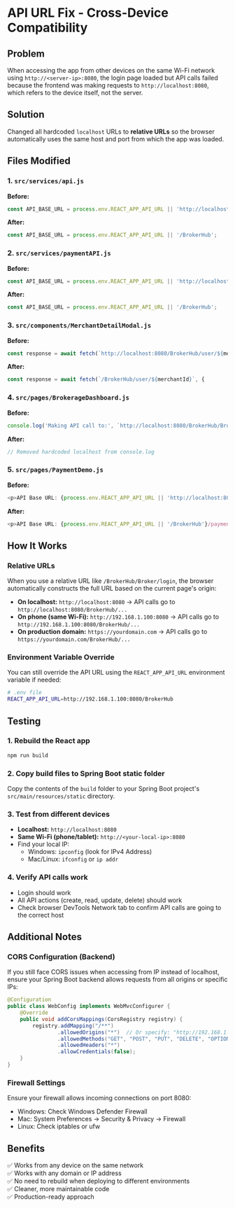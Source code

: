 # API URL Fix - Cross-Device Compatibility

## Problem
When accessing the app from other devices on the same Wi-Fi network using `http://<server-ip>:8080`, the login page loaded but API calls failed because the frontend was making requests to `http://localhost:8080`, which refers to the device itself, not the server.

## Solution
Changed all hardcoded `localhost` URLs to **relative URLs** so the browser automatically uses the same host and port from which the app was loaded.

## Files Modified

### 1. `src/services/api.js`
**Before:**
```javascript
const API_BASE_URL = process.env.REACT_APP_API_URL || 'http://localhost:8080/BrokerHub';
```

**After:**
```javascript
const API_BASE_URL = process.env.REACT_APP_API_URL || '/BrokerHub';
```

### 2. `src/services/paymentAPI.js`
**Before:**
```javascript
const API_BASE_URL = process.env.REACT_APP_API_URL || 'http://localhost:8080/BrokerHub';
```

**After:**
```javascript
const API_BASE_URL = process.env.REACT_APP_API_URL || '/BrokerHub';
```

### 3. `src/components/MerchantDetailModal.js`
**Before:**
```javascript
const response = await fetch(`http://localhost:8080/BrokerHub/user/${merchantId}`, {
```

**After:**
```javascript
const response = await fetch(`/BrokerHub/user/${merchantId}`, {
```

### 4. `src/pages/BrokerageDashboard.js`
**Before:**
```javascript
console.log('Making API call to:', `http://localhost:8080/BrokerHub/Brokerage/summary/${yearId}`);
```

**After:**
```javascript
// Removed hardcoded localhost from console.log
```

### 5. `src/pages/PaymentDemo.js`
**Before:**
```javascript
<p>API Base URL: {process.env.REACT_APP_API_URL || 'http://localhost:8080/BrokerHub'}/payments</p>
```

**After:**
```javascript
<p>API Base URL: {process.env.REACT_APP_API_URL || '/BrokerHub'}/payments</p>
```

## How It Works

### Relative URLs
When you use a relative URL like `/BrokerHub/Broker/login`, the browser automatically constructs the full URL based on the current page's origin:

- **On localhost:** `http://localhost:8080` → API calls go to `http://localhost:8080/BrokerHub/...`
- **On phone (same Wi-Fi):** `http://192.168.1.100:8080` → API calls go to `http://192.168.1.100:8080/BrokerHub/...`
- **On production domain:** `https://yourdomain.com` → API calls go to `https://yourdomain.com/BrokerHub/...`

### Environment Variable Override
You can still override the API URL using the `REACT_APP_API_URL` environment variable if needed:

```bash
# .env file
REACT_APP_API_URL=http://192.168.1.100:8080/BrokerHub
```

## Testing

### 1. Rebuild the React app
```bash
npm run build
```

### 2. Copy build files to Spring Boot static folder
Copy the contents of the `build` folder to your Spring Boot project's `src/main/resources/static` directory.

### 3. Test from different devices
- **Localhost:** `http://localhost:8080`
- **Same Wi-Fi (phone/tablet):** `http://<your-local-ip>:8080`
- Find your local IP:
  - Windows: `ipconfig` (look for IPv4 Address)
  - Mac/Linux: `ifconfig` or `ip addr`

### 4. Verify API calls work
- Login should work
- All API actions (create, read, update, delete) should work
- Check browser DevTools Network tab to confirm API calls are going to the correct host

## Additional Notes

### CORS Configuration (Backend)
If you still face CORS issues when accessing from IP instead of localhost, ensure your Spring Boot backend allows requests from all origins or specific IPs:

```java
@Configuration
public class WebConfig implements WebMvcConfigurer {
    @Override
    public void addCorsMappings(CorsRegistry registry) {
        registry.addMapping("/**")
                .allowedOrigins("*")  // Or specify: "http://192.168.1.100:8080"
                .allowedMethods("GET", "POST", "PUT", "DELETE", "OPTIONS")
                .allowedHeaders("*")
                .allowCredentials(false);
    }
}
```

### Firewall Settings
Ensure your firewall allows incoming connections on port 8080:
- Windows: Check Windows Defender Firewall
- Mac: System Preferences → Security & Privacy → Firewall
- Linux: Check iptables or ufw

## Benefits
✅ Works from any device on the same network  
✅ Works with any domain or IP address  
✅ No need to rebuild when deploying to different environments  
✅ Cleaner, more maintainable code  
✅ Production-ready approach
